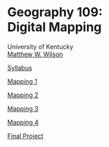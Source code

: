 # Geography 109: <br>Digital Mapping

University of Kentucky
<br>[Matthew W. Wilson](https://wilsonism.github.io/)

[Syllabus](syllabus.md)

[Mapping 1](mapping-1)

[Mapping 2](mapping-2)

[Mapping 3](mapping-3)

[Mapping 4](mapping-4)

[Final Project](final-project/finalProject_2020FA_v8_mw.pdf)
